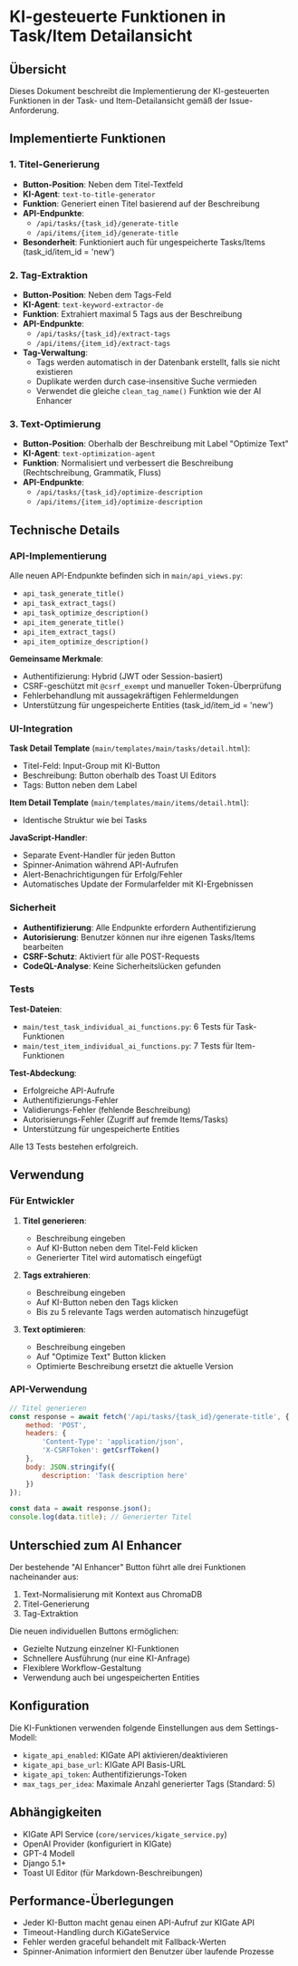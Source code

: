 # KI-gesteuerte Funktionen in Task/Item Detailansicht

## Übersicht

Dieses Dokument beschreibt die Implementierung der KI-gesteuerten Funktionen in der Task- und Item-Detailansicht gemäß der Issue-Anforderung.

## Implementierte Funktionen

### 1. Titel-Generierung
- **Button-Position**: Neben dem Titel-Textfeld
- **KI-Agent**: `text-to-title-generator`
- **Funktion**: Generiert einen Titel basierend auf der Beschreibung
- **API-Endpunkte**:
  - `/api/tasks/{task_id}/generate-title`
  - `/api/items/{item_id}/generate-title`
- **Besonderheit**: Funktioniert auch für ungespeicherte Tasks/Items (task_id/item_id = 'new')

### 2. Tag-Extraktion
- **Button-Position**: Neben dem Tags-Feld
- **KI-Agent**: `text-keyword-extractor-de`
- **Funktion**: Extrahiert maximal 5 Tags aus der Beschreibung
- **API-Endpunkte**:
  - `/api/tasks/{task_id}/extract-tags`
  - `/api/items/{item_id}/extract-tags`
- **Tag-Verwaltung**: 
  - Tags werden automatisch in der Datenbank erstellt, falls sie nicht existieren
  - Duplikate werden durch case-insensitive Suche vermieden
  - Verwendet die gleiche `clean_tag_name()` Funktion wie der AI Enhancer

### 3. Text-Optimierung
- **Button-Position**: Oberhalb der Beschreibung mit Label "Optimize Text"
- **KI-Agent**: `text-optimization-agent`
- **Funktion**: Normalisiert und verbessert die Beschreibung (Rechtschreibung, Grammatik, Fluss)
- **API-Endpunkte**:
  - `/api/tasks/{task_id}/optimize-description`
  - `/api/items/{item_id}/optimize-description`

## Technische Details

### API-Implementierung

Alle neuen API-Endpunkte befinden sich in `main/api_views.py`:
- `api_task_generate_title()`
- `api_task_extract_tags()`
- `api_task_optimize_description()`
- `api_item_generate_title()`
- `api_item_extract_tags()`
- `api_item_optimize_description()`

**Gemeinsame Merkmale**:
- Authentifizierung: Hybrid (JWT oder Session-basiert)
- CSRF-geschützt mit `@csrf_exempt` und manueller Token-Überprüfung
- Fehlerbehandlung mit aussagekräftigen Fehlermeldungen
- Unterstützung für ungespeicherte Entities (task_id/item_id = 'new')

### UI-Integration

**Task Detail Template** (`main/templates/main/tasks/detail.html`):
- Titel-Feld: Input-Group mit KI-Button
- Beschreibung: Button oberhalb des Toast UI Editors
- Tags: Button neben dem Label

**Item Detail Template** (`main/templates/main/items/detail.html`):
- Identische Struktur wie bei Tasks

**JavaScript-Handler**:
- Separate Event-Handler für jeden Button
- Spinner-Animation während API-Aufrufen
- Alert-Benachrichtigungen für Erfolg/Fehler
- Automatisches Update der Formularfelder mit KI-Ergebnissen

### Sicherheit

- **Authentifizierung**: Alle Endpunkte erfordern Authentifizierung
- **Autorisierung**: Benutzer können nur ihre eigenen Tasks/Items bearbeiten
- **CSRF-Schutz**: Aktiviert für alle POST-Requests
- **CodeQL-Analyse**: Keine Sicherheitslücken gefunden

### Tests

**Test-Dateien**:
- `main/test_task_individual_ai_functions.py`: 6 Tests für Task-Funktionen
- `main/test_item_individual_ai_functions.py`: 7 Tests für Item-Funktionen

**Test-Abdeckung**:
- Erfolgreiche API-Aufrufe
- Authentifizierungs-Fehler
- Validierungs-Fehler (fehlende Beschreibung)
- Autorisierungs-Fehler (Zugriff auf fremde Items/Tasks)
- Unterstützung für ungespeicherte Entities

Alle 13 Tests bestehen erfolgreich.

## Verwendung

### Für Entwickler

1. **Titel generieren**:
   - Beschreibung eingeben
   - Auf KI-Button neben dem Titel-Feld klicken
   - Generierter Titel wird automatisch eingefügt

2. **Tags extrahieren**:
   - Beschreibung eingeben
   - Auf KI-Button neben den Tags klicken
   - Bis zu 5 relevante Tags werden automatisch hinzugefügt

3. **Text optimieren**:
   - Beschreibung eingeben
   - Auf "Optimize Text" Button klicken
   - Optimierte Beschreibung ersetzt die aktuelle Version

### API-Verwendung

```javascript
// Titel generieren
const response = await fetch('/api/tasks/{task_id}/generate-title', {
    method: 'POST',
    headers: {
        'Content-Type': 'application/json',
        'X-CSRFToken': getCsrfToken()
    },
    body: JSON.stringify({
        description: 'Task description here'
    })
});

const data = await response.json();
console.log(data.title); // Generierter Titel
```

## Unterschied zum AI Enhancer

Der bestehende "AI Enhancer" Button führt alle drei Funktionen nacheinander aus:
1. Text-Normalisierung mit Kontext aus ChromaDB
2. Titel-Generierung
3. Tag-Extraktion

Die neuen individuellen Buttons ermöglichen:
- Gezielte Nutzung einzelner KI-Funktionen
- Schnellere Ausführung (nur eine KI-Anfrage)
- Flexiblere Workflow-Gestaltung
- Verwendung auch bei ungespeicherten Entities

## Konfiguration

Die KI-Funktionen verwenden folgende Einstellungen aus dem Settings-Modell:
- `kigate_api_enabled`: KIGate API aktivieren/deaktivieren
- `kigate_api_base_url`: KIGate API Basis-URL
- `kigate_api_token`: Authentifizierungs-Token
- `max_tags_per_idea`: Maximale Anzahl generierter Tags (Standard: 5)

## Abhängigkeiten

- KIGate API Service (`core/services/kigate_service.py`)
- OpenAI Provider (konfiguriert in KIGate)
- GPT-4 Modell
- Django 5.1+
- Toast UI Editor (für Markdown-Beschreibungen)

## Performance-Überlegungen

- Jeder KI-Button macht genau einen API-Aufruf zur KIGate API
- Timeout-Handling durch KiGateService
- Fehler werden graceful behandelt mit Fallback-Werten
- Spinner-Animation informiert den Benutzer über laufende Prozesse
